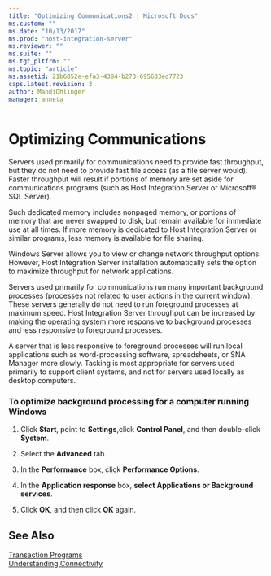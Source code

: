 ```yaml
---
title: "Optimizing Communications2 | Microsoft Docs"
ms.custom: ""
ms.date: "10/13/2017"
ms.prod: "host-integration-server"
ms.reviewer: ""
ms.suite: ""
ms.tgt_pltfrm: ""
ms.topic: "article"
ms.assetid: 21b6852e-efa3-4384-b273-695633ed7723
caps.latest.revision: 3
author: MandiOhlinger
manager: anneta
---
```

# Optimizing Communications
Servers used primarily for communications need to provide fast throughput, but they do not need to provide fast file access (as a file server would). Faster throughput will result if portions of memory are set aside for communications programs (such as Host Integration Server or Microsoft® SQL Server).  
  
 Such dedicated memory includes nonpaged memory, or portions of memory that are never swapped to disk, but remain available for immediate use at all times. If more memory is dedicated to Host Integration Server or similar programs, less memory is available for file sharing.  
  
 Windows Server allows you to view or change network throughput options. However, Host Integration Server installation automatically sets the option to maximize throughput for network applications.  
  
 Servers used primarily for communications run many important background processes (processes not related to user actions in the current window). These servers generally do not need to run foreground processes at maximum speed. Host Integration Server throughput can be increased by making the operating system more responsive to background processes and less responsive to foreground processes.  
  
 A server that is less responsive to foreground processes will run local applications such as word-processing software, spreadsheets, or SNA Manager more slowly. Tasking is most appropriate for servers used primarily to support client systems, and not for servers used locally as desktop computers.  
  
### To optimize background processing for a computer running Windows  
  
1.  Click **Start**, point to **Settings**,click **Control Panel**, and then double-click **System**.  
  
2.  Select the **Advanced** tab.  
  
3.  In the **Performance** box, click **Performance Options**.  
  
4.  In the **Application response** box, **select Applications or Background services**.  
  
5.  Click **OK**, and then click **OK** again.  
  
## See Also  
 [Transaction Programs](../core/transaction-programs.md)   
 [Understanding Connectivity](../core/understanding-connectivity.md)